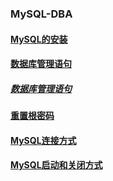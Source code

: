 ### MySQL-DBA

#### [MySQL的安装](./MySQL的安装)

#### [数据库管理语句](./数据库管理语句)

##### [数据库管理语句](./数据库管理语句/账户管理语句)

#### [重置根密码](./重置根密码)

#### [MySQL连接方式](#MySQL连接方式)

#### [MySQL启动和关闭方式](#MySQL启动和关闭方式)

